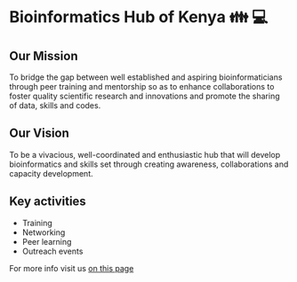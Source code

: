 # Bioinformatics Hub of Kenya :family: :computer:

## Our Mission
To bridge the gap between well established and aspiring bioinformaticians through peer training and mentorship so as to enhance collaborations to foster quality scientific research and innovations and promote the sharing of data, skills and codes.

## Our Vision 

To be a vivacious, well-coordinated and enthusiastic hub that will develop bioinformatics and skills set through creating awareness, collaborations and capacity development.

## Key activities 
  * Training 
  * Networking 
  * Peer learning 
  * Outreach events 

For more info visit us [on this page](https://bioinformaticshubofkenya.wordpress.com/)

